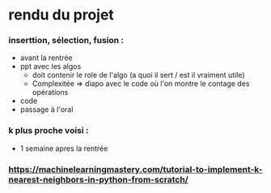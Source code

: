 # rendu du projet

### inserttion, sélection, fusion :

- avant la rentrée
- ppt avec les algos
  - doit contenir le role de l'algo (a quoi il sert / est il vraiment utile)
  - Complexitée => diapo avec le code où l'on montre le contage des opérations
- code
- passage à l'oral

### k plus proche voisi :

- 1 semaine apres la rentrée

### https://machinelearningmastery.com/tutorial-to-implement-k-nearest-neighbors-in-python-from-scratch/

